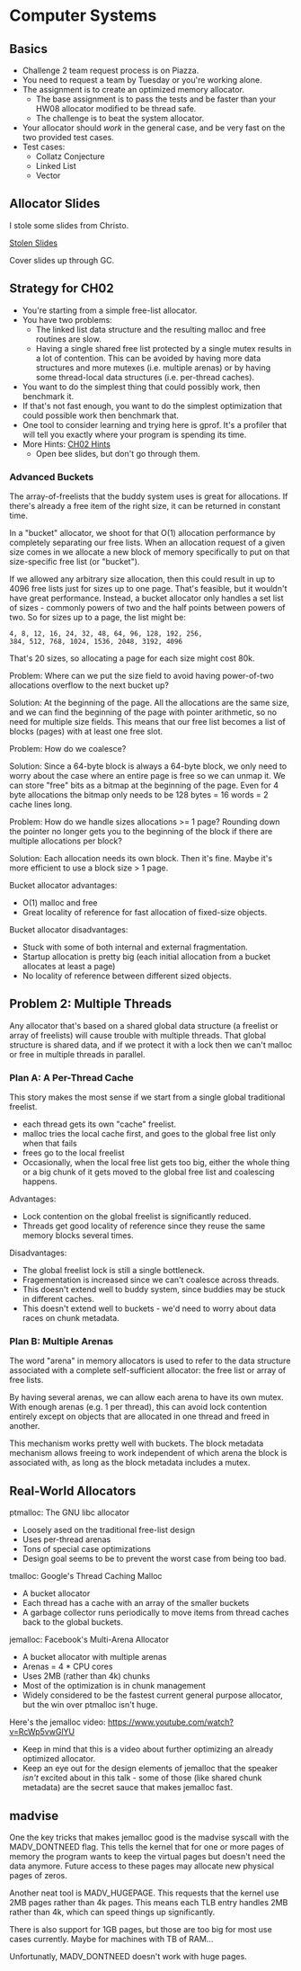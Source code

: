 # Computer Systems

## Basics

 - Challenge 2 team request process is on Piazza.
 - You need to request a team by Tuesday or you're working alone.
 - The assignment is to create an optimized memory allocator.
   - The base assignment is to pass the tests and be faster than your HW08
     allocator modified to be thread safe.
   - The challenge is to beat the system allocator.
 - Your allocator should *work* in the general case, and be very
   fast on the two provided test cases.
 - Test cases:
   - Collatz Conjecture
   - Linked List
   - Vector

## Allocator Slides

I stole some slides from Christo.

[Stolen Slides](./8_Free_Space_and_GC_nat.odp)

Cover slides up through GC.

## Strategy for CH02

 - You're starting from a simple free-list allocator.
 - You have two problems:
   - The linked list data structure and the resulting malloc and free routines
     are slow.
   - Having a single shared free list protected by a single mutex results in a
     lot of contention. This can be avoided by having more data structures and
     more mutexes (i.e. multiple arenas) or by having some thread-local data
     structures (i.e. per-thread caches).
 - You want to do the simplest thing that could possibly work, then benchmark
   it.
 - If that's not fast enough, you want to do the simplest optimization that
   could possible work then benchmark that.
 - One tool to consider learning and trying here is gprof. It's a profiler that
   will tell you exactly where your program is spending its time.
 - More Hints: [CH02 Hints](./ch02-hints.odp)
   - Open bee slides, but don't go through them.

### Advanced Buckets

The array-of-freelists that the buddy system uses is great for allocations. If
there's already a free item of the right size, it can be returned in constant
time.

In a "bucket" allocator, we shoot for that O(1) allocation performance by
completely separating our free lists. When an allocation request of a given size
comes in we allocate a new block of memory specifically to put on that
size-specific free list (or "bucket").

If we allowed any arbitrary size allocation, then this could result in up to
4096 free lists just for sizes up to one page. That's feasible, but it wouldn't
have great performance. Instead, a bucket allocator only handles a set list of
sizes - commonly powers of two and the half points between powers of two. So for
sizes up to a page, the list might be:

```
4, 8, 12, 16, 24, 32, 48, 64, 96, 128, 192, 256, 
384, 512, 768, 1024, 1536, 2048, 3192, 4096
```

That's 20 sizes, so allocating a page for each size might cost 80k.

Problem: Where can we put the size field to avoid having power-of-two allocations
overflow to the next bucket up?

Solution: At the beginning of the page. All the allocations are the same size,
and we can find the beginning of the page with pointer arithmetic, so no need
for multiple size fields. This means that our free list becomes a list of blocks
(pages) with at least one free slot.

Problem: How do we coalesce?

Solution: Since a 64-byte block is always a 64-byte block, we only need to worry
about the case where an entire page is free so we can unmap it. We can store
"free" bits as a bitmap at the beginning of the page. Even for 4 byte allocations
the bitmap only needs to be 128 bytes = 16 words = 2 cache lines long.

Problem: How do we handle sizes allocations >= 1 page? Rounding down the pointer
no longer gets you to the beginning of the block if there are multiple
allocations per block?

Solution: Each allocation needs its own block. Then it's fine. Maybe it's more
efficient to use a block size > 1 page.

Bucket allocator advantages:

 - O(1) malloc and free
 - Great locality of reference for fast allocation of fixed-size objects.

Bucket allocator disadvantages:

 - Stuck with some of both internal and external fragmentation.
 - Startup allocation is pretty big (each initial allocation from a bucket
   allocates at least a page)
 - No locality of reference between different sized objects.

## Problem 2: Multiple Threads

Any allocator that's based on a shared global data structure (a freelist or
array of freelists) will cause trouble with multiple threads. That global
structure is shared data, and if we protect it with a lock then we can't malloc
or free in multiple threads in parallel.

### Plan A: A Per-Thread Cache

This story makes the most sense if we start from a single global traditional
freelist.

 - each thread gets its own "cache" freelist.
 - malloc tries the local cache first, and goes to the global free list only
   when that fails
 - frees go to the local freelist
 - Occasionally, when the local free list gets too big, either the whole thing
   or a big chunk of it gets moved to the global free list and coalescing
   happens.

Advantages:

 - Lock contention on the global freelist is significantly reduced.
 - Threads get good locality of reference since they reuse the same memory blocks
   several times.

Disadvantages:

 - The global freelist lock is still a single bottleneck.
 - Fragementation is increased since we can't coalesce across threads.
 - This doesn't extend well to buddy system, since buddies may be stuck in
   different caches.
 - This doesn't extend well to buckets - we'd need to worry about data races on
   chunk metadata.

### Plan B: Multiple Arenas

The word "arena" in memory allocators is used to refer to the data structure
associated with a complete self-sufficient allocator: the free list or array of
free lists.

By having several arenas, we can allow each arena to have its own mutex. With
enough arenas (e.g. 1 per thread), this can avoid lock contention entirely
except on objects that are allocated in one thread and freed in another.

This mechanism works pretty well with buckets. The block metadata mechanism
allows freeing to work independent of which arena the block is associated with,
as long as the block metadata includes a mutex.

## Real-World Allocators

ptmalloc: The GNU libc allocator

 - Loosely ased on the traditional free-list design
 - Uses per-thread arenas
 - Tons of special case optimizations
 - Design goal seems to be to prevent the worst case from being too bad.
 
tmalloc: Google's Thread Caching Malloc

 - A bucket allocator
 - Each thread has a cache with an array of the smaller buckets
 - A garbage collector runs periodically to move items from thread caches
   back to the global buckets.

jemalloc: Facebook's Multi-Arena Allocator

 - A bucket allocator with multiple arenas
 - Arenas = 4 * CPU cores
 - Uses 2MB (rather than 4k) chunks
 - Most of the optimization is in chunk management
 - Widely considered to be the fastest current general purpose allocator, but
   the win over ptmalloc isn't huge.

Here's the jemalloc video: https://www.youtube.com/watch?v=RcWp5vwGlYU

 - Keep in mind that this is a video about further optimizing an already
   optimized allocator.
 - Keep an eye out for the design elements of jemalloc that the speaker *isn't*
   excited about in this talk - some of those (like shared chunk metadata) are
   the secret sauce that makes jemalloc fast.

## madvise

One the key tricks that makes jemalloc good is the madvise syscall with the
MADV_DONTNEED flag. This tells the kernel that for one or more pages of memory
the program wants to keep the virtual pages but doesn't need the data anymore.
Future access to these pages may allocate new physical pages of zeros.

Another neat tool is MADV_HUGEPAGE. This requests that the kernel use 2MB pages
rather than 4k pages. This means each TLB entry handles 2MB rather than 4k,
which can speed things up significantly.

There is also support for 1GB pages, but those are too big for most use cases
currently. Maybe for machines with TB of RAM...

Unfortunatly, MADV_DONTNEED doesn't work with huge pages.





